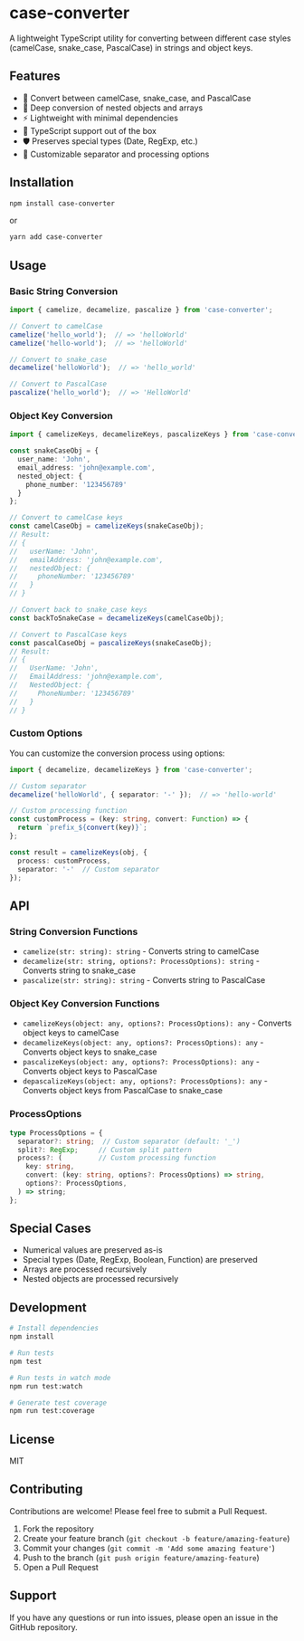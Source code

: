 # case-converter

A lightweight TypeScript utility for converting between different case styles (camelCase, snake_case, PascalCase) in strings and object keys.

## Features

- 🚀 Convert between camelCase, snake_case, and PascalCase
- 🔄 Deep conversion of nested objects and arrays
- ⚡ Lightweight with minimal dependencies
- 🎯 TypeScript support out of the box
- 🛡️ Preserves special types (Date, RegExp, etc.)
- 🔧 Customizable separator and processing options

## Installation

```bash
npm install case-converter
```

or

```bash
yarn add case-converter
```

## Usage

### Basic String Conversion

```typescript
import { camelize, decamelize, pascalize } from 'case-converter';

// Convert to camelCase
camelize('hello_world');  // => 'helloWorld'
camelize('hello-world');  // => 'helloWorld'

// Convert to snake_case
decamelize('helloWorld');  // => 'hello_world'

// Convert to PascalCase
pascalize('hello_world');  // => 'HelloWorld'
```

### Object Key Conversion

```typescript
import { camelizeKeys, decamelizeKeys, pascalizeKeys } from 'case-converter';

const snakeCaseObj = {
  user_name: 'John',
  email_address: 'john@example.com',
  nested_object: {
    phone_number: '123456789'
  }
};

// Convert to camelCase keys
const camelCaseObj = camelizeKeys(snakeCaseObj);
// Result:
// {
//   userName: 'John',
//   emailAddress: 'john@example.com',
//   nestedObject: {
//     phoneNumber: '123456789'
//   }
// }

// Convert back to snake_case keys
const backToSnakeCase = decamelizeKeys(camelCaseObj);

// Convert to PascalCase keys
const pascalCaseObj = pascalizeKeys(snakeCaseObj);
// Result:
// {
//   UserName: 'John',
//   EmailAddress: 'john@example.com',
//   NestedObject: {
//     PhoneNumber: '123456789'
//   }
// }
```

### Custom Options

You can customize the conversion process using options:

```typescript
import { decamelize, decamelizeKeys } from 'case-converter';

// Custom separator
decamelize('helloWorld', { separator: '-' });  // => 'hello-world'

// Custom processing function
const customProcess = (key: string, convert: Function) => {
  return `prefix_${convert(key)}`;
};

const result = camelizeKeys(obj, { 
  process: customProcess,
  separator: '-'  // Custom separator
});
```

## API

### String Conversion Functions

- `camelize(str: string): string` - Converts string to camelCase
- `decamelize(str: string, options?: ProcessOptions): string` - Converts string to snake_case
- `pascalize(str: string): string` - Converts string to PascalCase

### Object Key Conversion Functions

- `camelizeKeys(object: any, options?: ProcessOptions): any` - Converts object keys to camelCase
- `decamelizeKeys(object: any, options?: ProcessOptions): any` - Converts object keys to snake_case
- `pascalizeKeys(object: any, options?: ProcessOptions): any` - Converts object keys to PascalCase
- `depascalizeKeys(object: any, options?: ProcessOptions): any` - Converts object keys from PascalCase to snake_case

### ProcessOptions

```typescript
type ProcessOptions = {
  separator?: string;  // Custom separator (default: '_')
  split?: RegExp;     // Custom split pattern
  process?: (         // Custom processing function
    key: string,
    convert: (key: string, options?: ProcessOptions) => string,
    options?: ProcessOptions,
  ) => string;
};
```

## Special Cases

- Numerical values are preserved as-is
- Special types (Date, RegExp, Boolean, Function) are preserved
- Arrays are processed recursively
- Nested objects are processed recursively

## Development

```bash
# Install dependencies
npm install

# Run tests
npm test

# Run tests in watch mode
npm run test:watch

# Generate test coverage
npm run test:coverage
```

## License

MIT

## Contributing

Contributions are welcome! Please feel free to submit a Pull Request.

1. Fork the repository
2. Create your feature branch (`git checkout -b feature/amazing-feature`)
3. Commit your changes (`git commit -m 'Add some amazing feature'`)
4. Push to the branch (`git push origin feature/amazing-feature`)
5. Open a Pull Request

## Support

If you have any questions or run into issues, please open an issue in the GitHub repository.